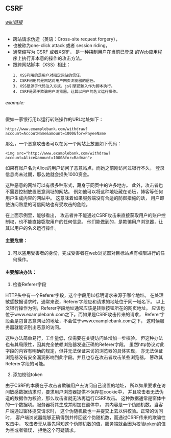 ## CSRF
###### [wiki链接](https://zh.wikipedia.org/wiki/跨站请求伪造)
- 跨站请求伪造（英语：Cross-site request forgery），
- 也被称为one-click attack 或者 session riding，
- 通常缩写为 CSRF 或者XSRF， 是一种挟制用户在当前已登录
的Web应用程序上执行非本意的操作的攻击方法。
- 跟跨网站脚本（XSS）相比：
  ```text
  1. XSS利用的是用户对指定网站的信任，
  2. CSRF利用的是网站对用户网页浏览器的信任。
  3. XSS是源于代码注入方式，js引擎把输入作为脚本执行。
  4. CSRF是源于欺骗用户浏览器，让其以用户的名义运行操作。
  ```

###### example:
假如一家银行用以运行转账操作的URL地址如下： 

`http://www.examplebank.com/withdraw?account=AccoutName&amount=1000&for=PayeeName`

那么，一个恶意攻击者可以在另一个网站上放置如下代码： 

`<img src="http://www.examplebank.com/withdraw?account=Alice&amount=1000&for=Badman">`

如果有账户名为Alice的用户访问了恶意站点，而她之前刚访问过银行不久，
登录信息尚未过期，那么她就会损失1000资金。

这种恶意的网址可以有很多种形式，藏身于网页中的许多地方。
此外，攻击者也不需要控制放置恶意网址的网站。
例如他可以将这种地址藏在论坛，博客等任何用户生成内容的网站中。
这意味着如果服务端没有合适的防御措施的话，
用户即使访问熟悉的可信网站也有受攻击的危险。

在上面示例里，能够看出，
攻击者并不能通过CSRF攻击来直接获取用户的账户控制权，也不能直接窃取用户的任何信息。
他们能做到的，是欺骗用户浏览器，让其以用户的名义运行操作。

#### 主要危害：
1. 可以盗用受害者的身份，完成受害者在web浏览器对目标站点有权限进行的任何操作。

#### 主要解决办法：
1. 检查Referer字段

HTTP头中有一个Referer字段，这个字段用以标明请求来源于哪个地址。
在处理敏感数据请求时，通常来说，Referer字段应和请求的地址位于同一域名下。
以上文银行操作为例，Referer字段地址通常应该是转账按钮所在的网页地址，
应该也位于www.examplebank.com之下。而如果是CSRF攻击传来的请求，
Referer字段会是包含恶意网址的地址，不会位于www.examplebank.com之下，
这时候服务器就能识别出恶意的访问。

这种办法简单易行，工作量低，仅需要在关键访问处增加一步校验。
但这种办法也有其局限性，因其完全依赖浏览器发送正确的Referer字段。
虽然http协议对此字段的内容有明确的规定，但并无法保证来访的浏览器的具体实现，
亦无法保证浏览器没有安全漏洞影响到此字段。并且也存在攻击者攻击某些浏览器，
篡改其Referer字段的可能。

2. 添加校验token

由于CSRF的本质在于攻击者欺骗用户去访问自己设置的地址，
所以如果要求在访问敏感数据请求时，要求用户浏览器提供不保存在cookie中，
并且攻击者无法伪造的数据作为校验，那么攻击者就无法再运行CSRF攻击。
这种数据通常是窗体中的一个数据项。服务器将其生成并附加在窗体中，
其内容是一个伪随机数。当客户端通过窗体提交请求时，
这个伪随机数也一并提交上去以供校验。正常的访问时，
客户端浏览器能够正确得到并传回这个伪随机数，而通过CSRF传来的欺骗性攻击中，
攻击者无从事先得知这个伪随机数的值，服务端就会因为校验token的值为空或者错误，
拒绝这个可疑请求。